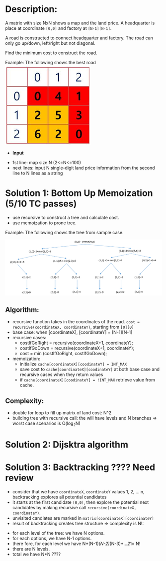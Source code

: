 # Description:

A matrix with size NxN shows a map and the land price. A headquarter is place at coordinate `[0,0]` and factory at `[N-1][N-1]`.

A road is constructed to connect headquarter and factory. The road can only go up/down, left/right but not diagonal.

Find the minimum cost to construct the road.

Example: The following shows the best road ![image info](./1.png)

* **Input**
- 1st line: map size N (2<=N<=100)
- next lines: input N single-digit land price information from the second line to N lines as a string

# Solution 1: Bottom Up Memoization (5/10 TC passes)
* use recursive to construct a tree and calculate cost.
* use memoization to prone tree.

Example: The following shows the tree from sample case.

 ![image info](./2.png)

## Algorithm:
* recursive function takes in the coordinates of the road. `cost = recursive(coordinateX, coordinateY)`, starting from `[0][0]`
* base case: when [coordinateX], [coordinateY] = [N-1][N-1]
* recursive cases:
    - costIfGoRight = recursive(coordinateX+1, coordinateY);
    - costIfGoDown = recursive(coordinateX+1, coordinateY);
    - cost = min (costIfGoRight, costIfGoDown);
* memoization:
    - initialize `cache[coordinateX][coodinateY] = INT_MAX`
    - save cost to `cache[coordinateX][coodinateY]` at both base case and recursive cases when they return values
    - if `cache[coordinateX][coodinateY] = !INT_MAX` retrieve value from cache.
## Complexity:
- double for loop to fill up matrix of land cost: N^2
- building tree with recursive call: the will have  levels and N branches => worst case scenarios is O(log<sub>2</sub>N)

# Solution 2: Dijsktra algorithm

# Solution 3: Backtracking ???? Need review
* consider that we have `coordinateX`, `coordinateY` values 1, 2, ... n, backtracking explores all potential candidates
* it starts at the first candidate `[0,0]`, then explore the potential next candidates by making recursive call `recursive(coordinateX, coordinateY)`.
* unvisited candiates are marked in `matrix[coordinateX][coordinateY]`
* result of backtracking creates tree structure => complexity is N!:
 - for each level of the tree: we have N options.
 - for each options, we have N-1 options.
 - there fore, for each level we have N*(N-1)*(N-2)*(N-3)*...*2*1= N!
 - there are N levels.
 - total we have  N*N ????